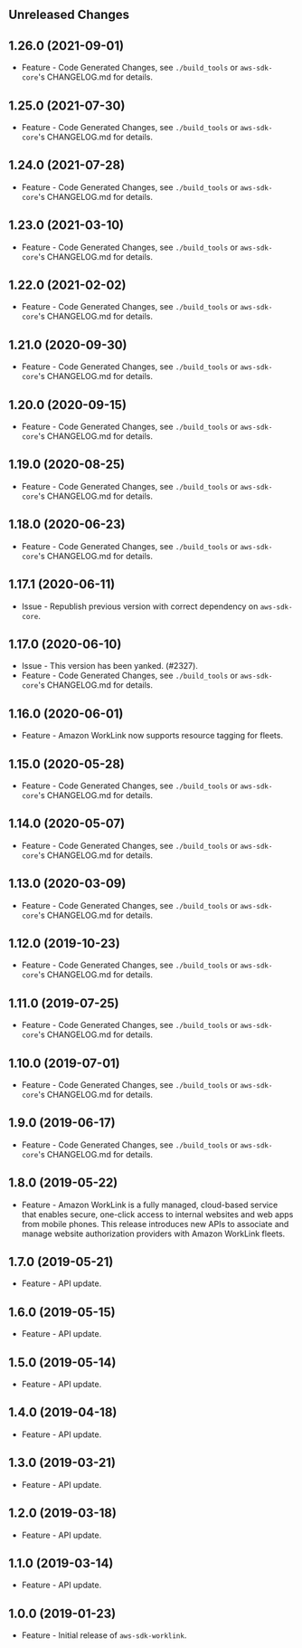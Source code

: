 Unreleased Changes
------------------

1.26.0 (2021-09-01)
------------------

* Feature - Code Generated Changes, see `./build_tools` or `aws-sdk-core`'s CHANGELOG.md for details.

1.25.0 (2021-07-30)
------------------

* Feature - Code Generated Changes, see `./build_tools` or `aws-sdk-core`'s CHANGELOG.md for details.

1.24.0 (2021-07-28)
------------------

* Feature - Code Generated Changes, see `./build_tools` or `aws-sdk-core`'s CHANGELOG.md for details.

1.23.0 (2021-03-10)
------------------

* Feature - Code Generated Changes, see `./build_tools` or `aws-sdk-core`'s CHANGELOG.md for details.

1.22.0 (2021-02-02)
------------------

* Feature - Code Generated Changes, see `./build_tools` or `aws-sdk-core`'s CHANGELOG.md for details.

1.21.0 (2020-09-30)
------------------

* Feature - Code Generated Changes, see `./build_tools` or `aws-sdk-core`'s CHANGELOG.md for details.

1.20.0 (2020-09-15)
------------------

* Feature - Code Generated Changes, see `./build_tools` or `aws-sdk-core`'s CHANGELOG.md for details.

1.19.0 (2020-08-25)
------------------

* Feature - Code Generated Changes, see `./build_tools` or `aws-sdk-core`'s CHANGELOG.md for details.

1.18.0 (2020-06-23)
------------------

* Feature - Code Generated Changes, see `./build_tools` or `aws-sdk-core`'s CHANGELOG.md for details.

1.17.1 (2020-06-11)
------------------

* Issue - Republish previous version with correct dependency on `aws-sdk-core`.

1.17.0 (2020-06-10)
------------------

* Issue - This version has been yanked. (#2327).
* Feature - Code Generated Changes, see `./build_tools` or `aws-sdk-core`'s CHANGELOG.md for details.

1.16.0 (2020-06-01)
------------------

* Feature - Amazon WorkLink now supports resource tagging for fleets.

1.15.0 (2020-05-28)
------------------

* Feature - Code Generated Changes, see `./build_tools` or `aws-sdk-core`'s CHANGELOG.md for details.

1.14.0 (2020-05-07)
------------------

* Feature - Code Generated Changes, see `./build_tools` or `aws-sdk-core`'s CHANGELOG.md for details.

1.13.0 (2020-03-09)
------------------

* Feature - Code Generated Changes, see `./build_tools` or `aws-sdk-core`'s CHANGELOG.md for details.

1.12.0 (2019-10-23)
------------------

* Feature - Code Generated Changes, see `./build_tools` or `aws-sdk-core`'s CHANGELOG.md for details.

1.11.0 (2019-07-25)
------------------

* Feature - Code Generated Changes, see `./build_tools` or `aws-sdk-core`'s CHANGELOG.md for details.

1.10.0 (2019-07-01)
------------------

* Feature - Code Generated Changes, see `./build_tools` or `aws-sdk-core`'s CHANGELOG.md for details.

1.9.0 (2019-06-17)
------------------

* Feature - Code Generated Changes, see `./build_tools` or `aws-sdk-core`'s CHANGELOG.md for details.

1.8.0 (2019-05-22)
------------------

* Feature - Amazon WorkLink is a fully managed, cloud-based service that enables secure, one-click access to internal websites and web apps from mobile phones. This release introduces new APIs to associate and manage website authorization providers with Amazon WorkLink fleets.

1.7.0 (2019-05-21)
------------------

* Feature - API update.

1.6.0 (2019-05-15)
------------------

* Feature - API update.

1.5.0 (2019-05-14)
------------------

* Feature - API update.

1.4.0 (2019-04-18)
------------------

* Feature - API update.

1.3.0 (2019-03-21)
------------------

* Feature - API update.

1.2.0 (2019-03-18)
------------------

* Feature - API update.

1.1.0 (2019-03-14)
------------------

* Feature - API update.

1.0.0 (2019-01-23)
------------------

* Feature - Initial release of `aws-sdk-worklink`.